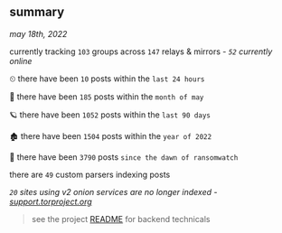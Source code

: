
## summary
_may 18th, 2022_

currently tracking `103` groups across `147` relays & mirrors - _`52` currently online_

⏲ there have been `10` posts within the `last 24 hours`

🦈 there have been `185` posts within the `month of may`

🪐 there have been `1052` posts within the `last 90 days`

🏚 there have been `1504` posts within the `year of 2022`

🦕 there have been `3790` posts `since the dawn of ransomwatch`

there are `49` custom parsers indexing posts

_`20` sites using v2 onion services are no longer indexed - [support.torproject.org](https://support.torproject.org/onionservices/v2-deprecation/)_

> see the project [README](https://github.com/thetanz/ransomwatch#ransomwatch--) for backend technicals
